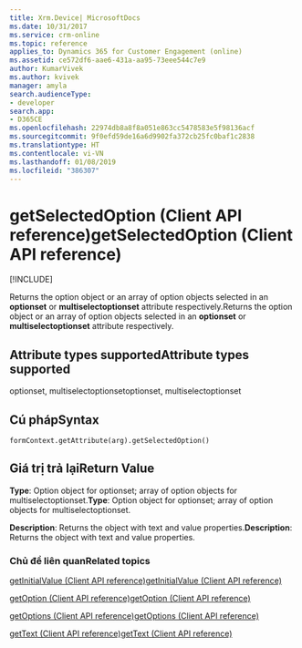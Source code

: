 ```yaml
---
title: Xrm.Device| MicrosoftDocs
ms.date: 10/31/2017
ms.service: crm-online
ms.topic: reference
applies_to: Dynamics 365 for Customer Engagement (online)
ms.assetid: ce572df6-aae6-431a-aa95-73eee544c7e9
author: KumarVivek
ms.author: kvivek
manager: amyla
search.audienceType:
- developer
search.app:
- D365CE
ms.openlocfilehash: 22974db8a8f8a051e863cc5478583e5f98136acf
ms.sourcegitcommit: 9f0efd59de16a6d9902fa372cb25fc0baf1c2838
ms.translationtype: HT
ms.contentlocale: vi-VN
ms.lasthandoff: 01/08/2019
ms.locfileid: "386307"
---
```

# <a name="getselectedoption-client-api-reference"></a><span data-ttu-id="37052-102">getSelectedOption (Client API reference)</span><span class="sxs-lookup"><span data-stu-id="37052-102">getSelectedOption (Client API reference)</span></span>

[!INCLUDE[](../../../../includes/cc_applies_to_update_9_0_0.md)]

<span data-ttu-id="37052-103">Returns the option object or an array of option objects selected in an **optionset** or **multiselectoptionset** attribute respectively.</span><span class="sxs-lookup"><span data-stu-id="37052-103">Returns the option object or an array of option objects selected in an **optionset** or **multiselectoptionset** attribute respectively.</span></span> 

## <a name="attribute-types-supported"></a><span data-ttu-id="37052-104">Attribute types supported</span><span class="sxs-lookup"><span data-stu-id="37052-104">Attribute types supported</span></span>

<span data-ttu-id="37052-105">optionset, multiselectoptionset</span><span class="sxs-lookup"><span data-stu-id="37052-105">optionset, multiselectoptionset</span></span>

## <a name="syntax"></a><span data-ttu-id="37052-106">Cú pháp</span><span class="sxs-lookup"><span data-stu-id="37052-106">Syntax</span></span>

`formContext.getAttribute(arg).getSelectedOption()`

## <a name="return-value"></a><span data-ttu-id="37052-107">Giá trị trả lại</span><span class="sxs-lookup"><span data-stu-id="37052-107">Return Value</span></span>

<span data-ttu-id="37052-108">**Type**: Option object for optionset; array of option objects for multiselectoptionset.</span><span class="sxs-lookup"><span data-stu-id="37052-108">**Type**: Option object for optionset; array of option objects for multiselectoptionset.</span></span> 

<span data-ttu-id="37052-109">**Description**: Returns the object with text and value properties.</span><span class="sxs-lookup"><span data-stu-id="37052-109">**Description**: Returns the object with text and value properties.</span></span>

### <a name="related-topics"></a><span data-ttu-id="37052-110">Chủ đề liên quan</span><span class="sxs-lookup"><span data-stu-id="37052-110">Related topics</span></span>
[<span data-ttu-id="37052-111">getInitialValue (Client API reference)</span><span class="sxs-lookup"><span data-stu-id="37052-111">getInitialValue (Client API reference)</span></span>](getInitialValue.md)

[<span data-ttu-id="37052-112">getOption (Client API reference)</span><span class="sxs-lookup"><span data-stu-id="37052-112">getOption (Client API reference)</span></span>](getOption.md)

[<span data-ttu-id="37052-113">getOptions (Client API reference)</span><span class="sxs-lookup"><span data-stu-id="37052-113">getOptions (Client API reference)</span></span>](getOptions.md)

[<span data-ttu-id="37052-114">getText (Client API reference)</span><span class="sxs-lookup"><span data-stu-id="37052-114">getText (Client API reference)</span></span>](getText.md)

